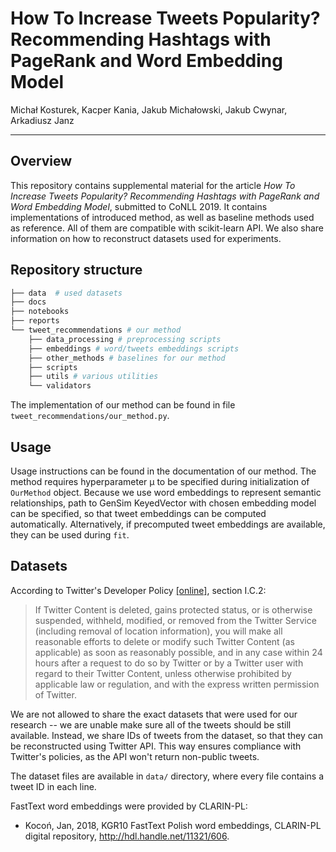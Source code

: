 # How To Increase Tweets Popularity? Recommending Hashtags with PageRank and Word Embedding Model
Michał Kosturek, Kacper Kania, Jakub Michałowski, Jakub Cwynar, Arkadiusz Janz

---

## Overview

This repository contains supplemental material for 
the article _How To Increase Tweets Popularity? Recommending Hashtags with PageRank and Word Embedding Model_, submitted to CoNLL 2019. It contains implementations of introduced method, as well as baseline methods used as reference. All of them are compatible with scikit-learn API. We also share information on how to reconstruct datasets used for experiments.

## Repository structure 

```python
├── data  # used datasets
├── docs
├── notebooks
├── reports
└── tweet_recommendations # our method
    ├── data_processing # preprocessing scripts
    ├── embeddings # word/tweets embeddings scripts
    ├── other_methods # baselines for our method
    ├── scripts
    ├── utils # various utilities
    └── validators
```

The implementation of our method can be found in file `tweet_recommendations/our_method.py`. 

## Usage

Usage instructions can be found in the documentation of our method. The method requires hyperparameter μ to be specified during initialization of `OurMethod` object. Because we use word embeddings to represent semantic relationships, path to GenSim KeyedVector with chosen embedding model can be specified, so that tweet embeddings can be computed automatically. Alternatively,
if precomputed tweet embeddings are available, they can be used during `fit`.

## Datasets

According to Twitter's Developer Policy [[online]](https://developer.twitter.com/en/developer-terms/agreement-and-policy.html#c-respect-users-control-and-privacy), section
I.C.2:

> If Twitter Content is deleted, gains protected status, or is otherwise suspended, withheld, modified, or removed from the Twitter Service (including removal of location information), you will make all reasonable efforts to delete or modify such Twitter Content (as applicable) as soon as reasonably possible, and in any case within 24 hours after a request to do so by Twitter or by a Twitter user with regard to their Twitter Content, unless otherwise prohibited by applicable law or regulation, and with the express written permission of Twitter.

We are not allowed to share the exact datasets that were used for our research -- we are unable make sure all of the tweets should be still available. Instead, we share IDs of tweets from the dataset, so that they can be reconstructed using Twitter API. This way ensures compliance with Twitter's policies, as the API won't return non-public tweets. 

The dataset files are available in `data/` directory,
where every file contains a tweet ID in each line.

FastText word embeddings were provided by CLARIN-PL:
- Kocoń, Jan, 2018, KGR10 FastText Polish word embeddings, CLARIN-PL digital repository, http://hdl.handle.net/11321/606.